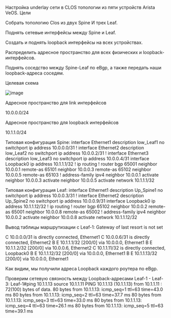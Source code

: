 Настройка underlay сети в CLOS топологии из пяти устройств Arista VeOS.
Цели

Собрать топологию Clos из двух Spine И трех Leaf.

Поднять сетевые интерфейсы между Spine и Leaf.

Создать и поднять loopback интерфейсы на всех устройствах.

Распределить адресное пространство для всех физических и loopback-интерфейсов.

Поднять соседство между Spine-Leaf по eBgp, а также передать наши loopback-адреса соседям.

Целевая схема

![image](https://github.com/user-attachments/assets/d4d73e7d-2927-4c47-95f3-e11b390bcd4a)

Адресное пространство для link интерфейсов

10.0.0.0/24

Адресное пространство для loopback интерфейсов

10.1.1.0/24

Типовая конфигурация Spine:
interface Ethernet1
   description low_Leaf1
   no switchport
   ip address 10.0.0.0/31
!
interface Ethernet2
   description low_Leaf2
   no switchport
   ip address 10.0.0.2/31
!
interface Ethernet3
   description low_Leaf3
   no switchport
   ip address 10.0.0.4/31
interface Loopback0
   ip address 10.1.1.1/32
!
ip routing
!
router bgp 65001
   neighbor 10.0.0.1 remote-as 65101
   neighbor 10.0.0.3 remote-as 65102
   neighbor 10.0.0.5 remote-as 65103
   !
   address-family ipv4
      neighbor 10.0.0.1 activate
      neighbor 10.0.0.3 activate
      neighbor 10.0.0.5 activate
      network 10.1.1.1/32

Типовая конфигурация Leaf:
interface Ethernet1
   description Up_Spine1
   no switchport
   ip address 10.0.0.3/31
!
interface Ethernet2
   description Up_Spine2
   no switchport
   ip address 10.0.0.9/31
interface Loopback0
   ip address 10.1.1.12/32
!
ip routing
!
router bgp 65102
   neighbor 10.0.0.2 remote-as 65001
   neighbor 10.0.0.8 remote-as 65002
   !
   address-family ipv4
      neighbor 10.0.0.2 activate
      neighbor 10.0.0.8 activate
      network 10.1.1.12/32

Вывод таблицы маршрутизации с Leaf-1:
Gateway of last resort is not set

 C        10.0.0.0/31 is directly connected, Ethernet1
 C        10.0.0.6/31 is directly connected, Ethernet2
 B E      10.1.1.1/32 [200/0] via 10.0.0.0, Ethernet1
 B E      10.1.1.2/32 [200/0] via 10.0.0.6, Ethernet2
 C        10.1.1.11/32 is directly connected, Loopback0
 B E      10.1.1.12/32 [200/0] via 10.0.0.0, Ethernet1
 B E      10.1.1.13/32 [200/0] via 10.0.0.0, Ethernet1

Как видим, мы получили адреса Loopback каждого роутера по eBgp.

Проверим сетевую связность между Loopback-адресами Leaf-1 - Leaf-3:
Leaf-1#ping 10.1.1.13 source 10.1.1.11
PING 10.1.1.13 (10.1.1.13) from 10.1.1.11 : 72(100) bytes of data.
80 bytes from 10.1.1.13: icmp_seq=1 ttl=63 time=43.0 ms
80 bytes from 10.1.1.13: icmp_seq=2 ttl=63 time=37.7 ms
80 bytes from 10.1.1.13: icmp_seq=3 ttl=63 time=33.0 ms
80 bytes from 10.1.1.13: icmp_seq=4 ttl=63 time=26.1 ms
80 bytes from 10.1.1.13: icmp_seq=5 ttl=63 time=39.1 ms
